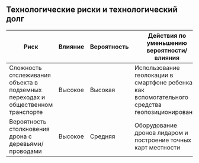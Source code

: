 ## Технологические риски и технологический долг

<!-- Список идентифицированных технических рисков или описание технического долга, упорядоченных по приоритету -->

|Риск|Влияние|Вероятность|Действия по уменьшению вероятности/влияния|
-----|-------|-----------|-------------------------------------------
|Сложность отслеживания объекта в подземных переходах и общественном транспорте|Высокое|Высокая|Использование геолокации в смартфоне ребенка как вспомогательного средства геопозиционирования|
|Вероятность столкновения дрона с деревьями/проводами|Высокое|Средняя|Оборудование дронов лидаром и построение точных карт местности|
